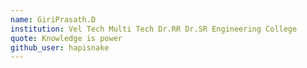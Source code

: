 ```yaml
---
name: GiriPrasath.D
institution: Vel Tech Multi Tech Dr.RR Dr.SR Engineering College 
quote: Knowledge is power
github_user: hapisnake
---
```

